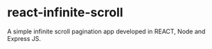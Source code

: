 # react-infinite-scroll
A simple infinite scroll pagination app developed in REACT, Node and Express JS.
